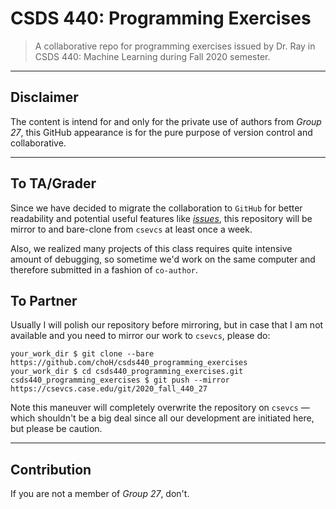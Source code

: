 # CSDS 440: Programming Exercises

> A collaborative repo for programming exercises issued by Dr. Ray in CSDS 440: Machine Learning during Fall 2020 semester.

---
## Disclaimer

The content is intend for and only for the private use of authors from *Group 27*, this GitHub appearance is for the pure purpose of version control and collaborative.

---

## To TA/Grader

Since we have decided to migrate the collaboration to `GitHub` for better readability and potential useful features like [*issues*](https://github.com/choH/eecs391_programming_exercises/issues), this repository
will be mirror to and bare-clone from `csevcs` at least once a week.

Also, we realized many projects of this class requires quite intensive amount of debugging, so sometime we'd work on the same computer and therefore submitted in a fashion of `co-author`.

## To Partner

Usually I will polish our repository before mirroring, but in case that I am not available and you need to mirror our work to `csevcs`, please do:

```
your_work_dir $ git clone --bare https://github.com/choH/csds440_programming_exercises
your_work_dir $ cd csds440_programming_exercises.git
csds440_programming_exercises $ git push --mirror https://csevcs.case.edu/git/2020_fall_440_27
```

Note this maneuver will completely overwrite the repository on `csevcs` — which shouldn't be a big deal since all our development are initiated here, but please be caution.

---

## Contribution
If you are not a member of *Group 27*, don't.




